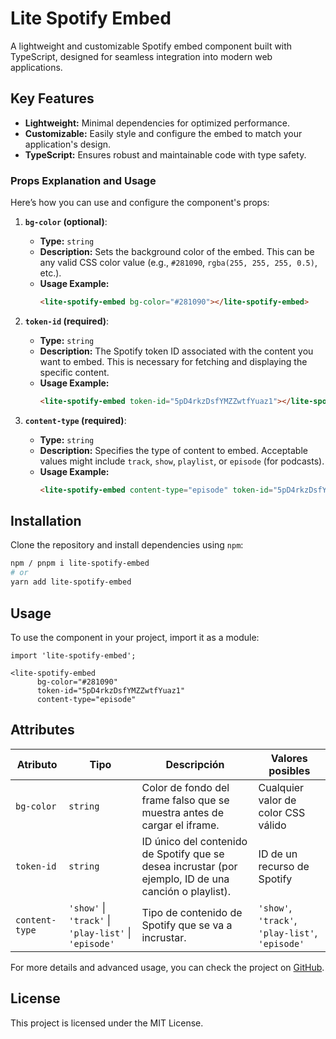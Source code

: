 
# Lite Spotify Embed

A lightweight and customizable Spotify embed component built with TypeScript, designed for seamless integration into modern web applications.

## Key Features

- **Lightweight:** Minimal dependencies for optimized performance.
- **Customizable:** Easily style and configure the embed to match your application's design.
- **TypeScript:** Ensures robust and maintainable code with type safety.


### Props Explanation and Usage

Here’s how you can use and configure the component's props:

1. **`bg-color` (optional)**: 
   - **Type:** `string`
   - **Description:** Sets the background color of the embed. This can be any valid CSS color value (e.g., `#281090`, `rgba(255, 255, 255, 0.5)`, etc.).
   - **Usage Example:**
     ```html
     <lite-spotify-embed bg-color="#281090"></lite-spotify-embed>
     ```

2. **`token-id` (required)**:
   - **Type:** `string`
   - **Description:** The Spotify token ID associated with the content you want to embed. This is necessary for fetching and displaying the specific content.
   - **Usage Example:**
     ```html
     <lite-spotify-embed token-id="5pD4rkzDsfYMZZwtfYuaz1"></lite-spotify-embed>
     ```

3. **`content-type` (required)**:
   - **Type:** `string`
   - **Description:** Specifies the type of content to embed. Acceptable values might include `track`, `show`, `playlist`, or `episode` (for podcasts).
   - **Usage Example:**
     ```html
     <lite-spotify-embed content-type="episode" token-id="5pD4rkzDsfYMZZwtfYuaz1"></lite-spotify-embed>
     ```
     
## Installation

Clone the repository and install dependencies using `npm`:

```bash
npm / pnpm i lite-spotify-embed
# or
yarn add lite-spotify-embed
```
## Usage
To use the component in your project, import it as a module:
```
import 'lite-spotify-embed';

<lite-spotify-embed
      bg-color="#281090"
      token-id="5pD4rkzDsfYMZZwtfYuaz1"
      content-type="episode"
```
## Attributes

| **Atributo**    | **Tipo**                              | **Descripción**                                                                                     | **Valores posibles**                  |
|-----------------|---------------------------------------|-----------------------------------------------------------------------------------------------------|---------------------------------------|
| `bg-color`      | `string`                              | Color de fondo del frame falso que se muestra antes de cargar el iframe.                             | Cualquier valor de color CSS válido   |
| `token-id`      | `string`                              | ID único del contenido de Spotify que se desea incrustar (por ejemplo, ID de una canción o playlist). | ID de un recurso de Spotify           |
| `content-type`  | `'show'` \| `'track'` \| `'play-list'` \| `'episode'` | Tipo de contenido de Spotify que se va a incrustar.                                                  | `'show'`, `'track'`, `'play-list'`, `'episode'` |


For more details and advanced usage, you can check the project on [GitHub](https://github.com/ferbbo/lite-spotify-embed).

## License
This project is licensed under the MIT License.
